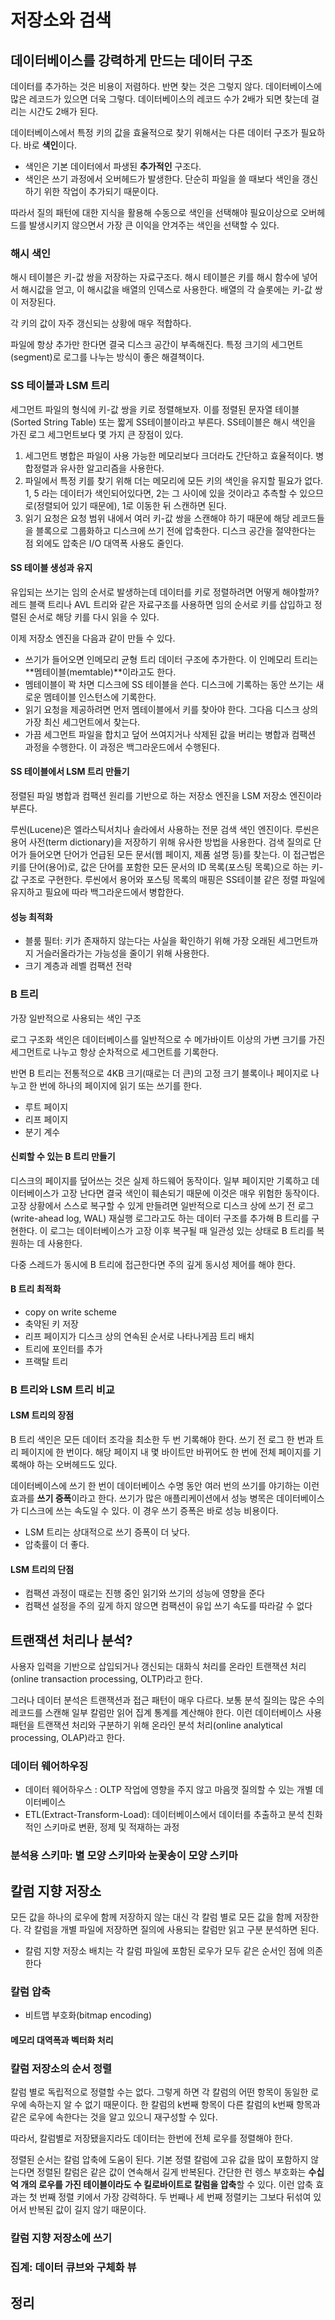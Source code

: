 # 저장소와 검색

## 데이터베이스를 강력하게 만드는 데이터 구조

데이터를 추가하는 것은 비용이 저렴하다. 반면 찾는 것은 그렇지 않다. 데이터베이스에 많은 레코드가 있으면 더욱 그렇다. 데이터베이스의 레코드 수가 2배가 되면 찾는데 걸리는 시간도 2배가 된다.

데이터베이스에서 특정 키의 값을 효율적으로 찾기 위해서는 다른 데이터 구조가 필요하다. 바로 **색인**이다.

- 색인은 기본 데이터에서 파생된 **추가적인** 구조다.
- 색인은 쓰기 과정에서 오버헤드가 발생한다. 단순히 파일을 쓸 때보다 색인을 갱신하기 위한 작업이 추가되기 때문이다.

따라서 질의 패턴에 대한 지식을 활용해 수동으로 색인을 선택해야 필요이상으로 오버헤드를 발생시키지 않으면서 가장 큰 이익을 안겨주는 색인을 선택할 수 있다.

### 해시 색인

해시 테이블은 키-값 쌍을 저장하는 자료구조다. 해시 테이블은 키를 해시 함수에 넣어서 해시값을 얻고, 이 해시값을 배열의 인덱스로 사용한다. 배열의 각 슬롯에는 키-값 쌍이 저장된다.

각 키의 값이 자주 갱신되는 상황에 매우 적합하다.

파일에 항상 추가만 한다면 결국 디스크 공간이 부족해진다. 특정 크기의 세그먼트(segment)로 로그를 나누는 방식이 좋은 해결책이다.

### SS 테이블과 LSM 트리

세그먼트 파일의 형식에 키-값 쌍을 키로 정렬해보자. 이를 정렬된 문자열 테이블(Sorted String Table) 또는 짧게 SS테이블이라고 부른다. SS테이블은 해시 색인을 가진 로그 세그먼트보다 몇 가지 큰 장점이 있다.

1. 세그먼트 병합은 파일이 사용 가능한 메모리보다 크더라도 간단하고 효율적이다. 병합정렬과 유사한 알고리즘을 사용한다.
2. 파일에서 특정 키를 찾기 위해 더는 메모리에 모든 키의 색인을 유지할 필요가 없다. 1, 5 라는 데이터가 색인되어있다면, 2는 그 사이에 있을 것이라고 추측할 수 있으므로(정렬되어 있기 때문에), 1로 이동한 뒤 스캔하면 된다.
3. 읽기 요청은 요청 범위 내에서 여러 키-값 쌍을 스캔해야 하기 때문에 해당 레코드들을 블록으로 그룹화하고 디스크에 쓰기 전에 압축한다. 디스크 공간을 절약한다는 점 외에도 압축은 I/O 대역폭 사용도 줄인다.

#### SS 테이블 생성과 유지

유입되는 쓰기는 임의 순서로 발생하는데 데이터를 키로 정렬하려면 어떻게 해야할까? 레드 블랙 트리나 AVL 트리와 같은 자료구조를 사용하면 임의 순서로 키를 삽입하고 정렬된 순서로 해당 키를 다시 읽을 수 있다.

이제 저장소 엔진을 다음과 같이 만들 수 있다.

- 쓰기가 들어오면 인메모리 균형 트리 데이터 구조에 추가한다. 이 인메모리 트리는 **멤테이블(memtable)**이라고도 한다.
- 멤테이블이 꽉 차면 디스크에 SS 테이블을 쓴다. 디스크에 기록하는 동안 쓰기는 새로운 멤테이블 인스턴스에 기록한다.
- 읽기 요청을 제공하려면 먼저 멤테이블에서 키를 찾아야 한다. 그다음 디스크 상의 가장 최신 세그먼트에서 찾는다.
- 가끔 세그먼트 파일을 합치고 덮어 쓰여지거나 삭제된 값을 버리는 병합과 컴팩션 과정을 수행한다. 이 과정은 백그라운드에서 수행된다.

#### SS 테이블에서 LSM 트리 만들기

정렬된 파일 병합과 컴팩션 원리를 기반으로 하는 저장소 엔진을 LSM 저장소 엔진이라 부른다.

루씬(Lucene)은 엘라스틱서치나 솔라에서 사용하는 전문 검색 색인 엔진이다. 루씬은 용어 사전(term dictionary)을 저장하기 위해 유사한 방법을 사용한다. 검색 질의로 단어가 들어오면 단어가 언급된 모든 문서(웹 페이지, 제품 설명 등)를 찾는다. 이 접근법은 키를 단어(용어)로, 값은 단어를 포함한 모든 문서의 ID 목록(포스팅 목록)으로 하는 키-값 구조로 구현한다. 루씬에서 용어와 포스팅 목록의 매핑은 SS테이블 같은 정렬 파일에 유지하고 필요에 따라 백그라운드에서 병합한다.

#### 성능 최적화

- 블룸 필터: 키가 존재하지 않는다는 사실을 확인하기 위해 가장 오래된 세그먼트까지 거슬러올라가는 가능성을 줄이기 위해 사용한다.
- 크기 계층과 레벨 컴팩션 전략

### B 트리

가장 일반적으로 사용되는 색인 구조

로그 구조화 색인은 데이터베이스를 일반적으로 수 메가바이트 이상의 가변 크기를 가진 세그먼트로 나누고 항상 순차적으로 세그먼트를 기록한다.

반면 B 트리는 전통적으로 4KB 크기(때로는 더 큰)의 고정 크기 블록이나 페이지로 나누고 한 번에 하나의 페이지에 읽기 또는 쓰기를 한다.

- 루트 페이지
- 리프 페이지
- 분기 계수

#### 신뢰할 수 있는 B 트리 만들기

디스크의 페이지를 덮어쓰는 것은 실제 하드웨어 동작이다. 일부 페이지만 기록하고 데이터베이스가 고장 난다면 결국 색인이 훼손되기 때문에 이것은 매우 위험한 동작이다. 고장 상황에서 스스로 복구할 수 있게 만들려면 일반적으로 디스크 상에 쓰기 전 로그(write-ahead log, WAL) 재실행 로그라고도 하는 데이터 구조를 추가해 B 트리를 구현한다. 이 로그는 데이터베이스가 고장 이후 복구될 때 일관성 있는 상태로 B 트리를 복원하는 데 사용한다.

다중 스레드가 동시에 B 트리에 접근한다면 주의 깊게 동시성 제어를 해야 한다.

#### B 트리 최적화

- copy on write scheme
- 축약된 키 저장
- 리프 페이지가 디스크 상의 연속된 순서로 나타나게끔 트리 배치
- 트리에 포인터를 추가
- 프랙탈 트리

### B 트리와 LSM 트리 비교

#### LSM 트리의 장점

B 트리 색인은 모든 데이터 조각을 최소한 두 번 기록해야 한다. 쓰기 전 로그 한 번과 트리 페이지에 한 번이다. 해당 페이지 내 몇 바이트만 바뀌어도 한 번에 전체 페이지를 기록해야 하는 오버헤드도 있다.

데이터베이스에 쓰기 한 번이 데이터베이스 수명 동안 여러 번의 쓰기를 야기하는 이런 효과를 **쓰기 증폭**이라고 한다. 쓰기가 많은 애플리케이션에서 성능 병목은 데이터베이스가 디스크에 쓰는 속도일 수 있다. 이 경우 쓰기 증폭은 바로 성능 비용이다.

- LSM 트리는 상대적으로 쓰기 증폭이 더 낮다. 
- 압축률이 더 좋다.

#### LSM 트리의 단점

- 컴팩션 과정이 때로는 진행 중인 읽기와 쓰기의 성능에 영향을 준다
- 컴팩션 설정을 주의 깊게 하지 않으면 컴팩션이 유입 쓰기 속도를 따라갈 수 없다

## 트랜잭션 처리나 분석?

사용자 입력을 기반으로 삽입되거나 갱신되는 대화식 처리를 온라인 트랜잭션 처리(online transaction processing, OLTP)라고 한다.

그러나 데이터 분석은 트랜잭션과 접근 패턴이 매우 다르다. 보통 분석 질의는 많은 수의 레코드를 스캔해 일부 칼럼만 읽어 집계 통계를 계산해야 한다. 이런 데이터베이스 사용 패턴을 트랜잭션 처리와 구분하기 위해 온라인 분석 처리(online analytical processing, OLAP)라고 한다.

### 데이터 웨어하우징

- 데이터 웨어하우스 : OLTP 작업에 영향을 주지 않고 마음껏 질의할 수 있는 개별 데이터베이스
- ETL(Extract-Transform-Load): 데이터베이스에서 데이터를 추출하고 분석 친화적인 스키마로 변환, 정제 및 적재하는 과정

### 분석용 스키마: 별 모양 스키마와 눈꽃송이 모양 스키마

## 칼럼 지향 저장소

모든 값을 하나의 로우에 함께 저장하지 않는 대신 각 칼럼 별로 모든 값을 함께 저장한다. 각 칼럼을 개별 파일에 저장하면 질의에 사용되는 칼럼만 읽고 구분 분석하면 된다.

- 칼럼 지향 저장소 배치는 각 칼럼 파일에 포함된 로우가 모두 같은 순서인 점에 의존한다

### 칼럼 압축

- 비트맵 부호화(bitmap encoding)

#### 메모리 대역폭과 벡터화 처리

### 칼럼 저장소의 순서 정렬

칼럼 별로 독립적으로 정렬할 수는 없다. 그렇게 하면 각 칼럼의 어떤 항목이 동일한 로우에 속하는지 알 수 없기 때문이다. 한 칼럼의 k번째 항목이 다른 칼럼의 k번째 항목과 같은 로우에 속한다는 것을 알고 있으니 재구성할 수 있다.

따라서, 칼럼별로 저장됐을지라도 데이터는 한번에 전체 로우를 정렬해야 한다.

정렬된 순서는 칼럼 압축에 도움이 된다. 기본 정렬 칼럼에 고유 값을 많이 포함하지 않는다면 정렬된 칼럼은 같은 값이 연속해서 길게 반복된다. 간단한 런 렝스 부호화는 **수십억 개의 로우를 가진 테이블이라도 수 킬로바이트로 칼럼을 압축**할 수 있다. 이런 압축 효과는 첫 번째 정렬 키에서 가장 강력하다. 두 번째나 세 번째 정렬키는 그보다 뒤섞여 있어서 반복된 값이 길지 않기 때문이다.

### 칼럼 지향 저장소에 쓰기

### 집계: 데이터 큐브와 구체화 뷰

## 정리
